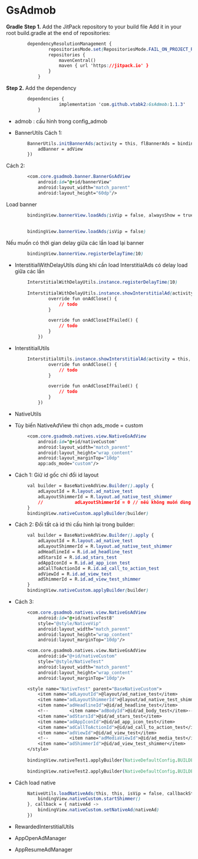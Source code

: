 # GsAdmob

**Gradle**
**Step 1.** Add the JitPack repository to your build file
Add it in your root build.gradle at the end of repositories:
```css
        dependencyResolutionManagement {
                repositoriesMode.set(RepositoriesMode.FAIL_ON_PROJECT_REPOS)
                repositories {
                    mavenCentral()
                    maven { url 'https://jitpack.io' }
                }
            }
```
**Step 2.** Add the dependency
```css
        dependencies {
                    implementation 'com.github.vtabk2:GsAdmob:1.1.3'
            }
```

- admob : cấu hình trong config_admob

- BannerUtils
  Cách 1:
```css
        BannerUtils.initBannerAds(activity = this, flBannerAds = bindingView.flBannerAds, isVip = false, show = true, alwaysShow = true, callbackAdMob = { adView ->
            adBanner = adView
        })
```

  Cách 2:

```css
        <com.core.gsadmob.banner.BannerGsAdView
            android:id="@+id/bannerView"
            android:layout_width="match_parent"
            android:layout_height="60dp"/>
```

  Load banner

```css
        bindingView.bannerView.loadAds(isVip = false, alwaysShow = true)
       
       
        bindingView.bannerView.loadAds(isVip = false)
```

  Nếu muốn có thời gian delay giữa các lần load lại banner

```css
        bindingView.bannerView.registerDelayTime(10)
```

- InterstitialWithDelayUtils dùng khi cần load InterstitialAds có delay load giữa các lần
```css
        InterstitialWithDelayUtils.instance.registerDelayTime(10)
        
        InterstitialWithDelayUtils.instance.showInterstitialAd(activity = this, isVip = false, listener = object : InterstitialWithDelayUtils.AdCloseListener {
                override fun onAdClose() {
                    // todo
                }

                override fun onAdCloseIfFailed() {
                    // todo
                }
            })
```
- InterstitialUtils

```css
        InterstitialUtils.instance.showInterstitialAd(activity = this, isVip = false, listener = object : InterstitialUtils.AdCloseListener {
                override fun onAdClose() {
                    // todo
                }

                override fun onAdCloseIfFailed() {
                    // todo
                }
            })
```

- NativeUtils

- Tùy biến NativeAdView thì chọn ads_mode = custom

```css
        <com.core.gsadmob.natives.view.NativeGsAdView
            android:id="@+id/nativeCustom"
            android:layout_width="match_parent"
            android:layout_height="wrap_content"
            android:layout_marginTop="10dp"
            app:ads_mode="custom"/>
```

- Cách 1: Giữ id gốc chỉ đổi id layout
```css
        val builder = BaseNativeAdView.Builder().apply {
            adLayoutId = R.layout.ad_native_test
            adLayoutShimmerId = R.layout.ad_native_test_shimmer
            //            adLayoutShimmerId = 0 // nếu không muốn dùng shimmer
        }
        bindingView.nativeCustom.applyBuilder(builder)
```

- Cách 2: Đổi tất cả id thì cấu hình lại trong builder:
```css
        val builder = BaseNativeAdView.Builder().apply {
            adLayoutId = R.layout.ad_native_test
            adLayoutShimmerId = R.layout.ad_native_test_shimmer
            adHeadlineId = R.id.ad_headline_test
            adStarsId = R.id.ad_stars_test
            adAppIconId = R.id.ad_app_icon_test
            adCallToActionId = R.id.ad_call_to_action_test
            adViewId = R.id.ad_view_test
            adShimmerId = R.id.ad_view_test_shimmer
        }
        bindingView.nativeCustom.applyBuilder(builder)
```

- Cách 3:

```css
        <com.core.gsadmob.natives.view.NativeGsAdView
            android:id="@+id/nativeTest8"
            style="@style/NativeVip"
            android:layout_width="match_parent"
            android:layout_height="wrap_content"
            android:layout_marginTop="10dp"/>

        <com.core.gsadmob.natives.view.NativeGsAdView
            android:id="@+id/nativeCustom"
            style="@style/NativeTest"
            android:layout_width="match_parent"
            android:layout_height="wrap_content"
            android:layout_marginTop="10dp"/>

        <style name="NativeTest" parent="BaseNativeCustom">
            <item name="adLayoutId">@layout/ad_native_test</item>
            <item name="adLayoutShimmerId">@layout/ad_native_test_shimmer</item>
            <item name="adHeadlineId">@id/ad_headline_test</item>
            <!--        <item name="adBodyId">@id/ad_body_test</item>-->
            <item name="adStarsId">@id/ad_stars_test</item>
            <item name="adAppIconId">@id/ad_app_icon_test</item>
            <item name="adCallToActionId">@id/ad_call_to_action_test</item>
            <item name="adViewId">@id/ad_view_test</item>
            <!--        <item name="adMediaViewId">@id/ad_media_test</item>-->
            <item name="adShimmerId">@id/ad_view_test_shimmer</item>
        </style>
        
        bindingView.nativeTest1.applyBuilder(NativeDefaultConfig.BUILDER_ALBUM)
        
        bindingView.nativeTest2.applyBuilder(NativeDefaultConfig.BUILDER_FONT)
```
- Cách load native

```css
        NativeUtils.loadNativeAds(this, this, isVip = false, callbackStart = {
            bindingView.nativeCustom.startShimmer()
        }, callback = { nativeAd ->
            bindingView.nativeCustom.setNativeAd(nativeAd)
        })
```

- RewardedInterstitialUtils

- AppOpenAdManager
- AppResumeAdManager
